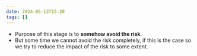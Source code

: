 ```yaml
---
date: 2024-05-13T15:20
tags: []
---
```

- Purpose of this stage is to **somehow avoid the risk**. 
- But some time we cannot avoid the risk completely, if this is the case so we try to reduce the impact of the risk to some extent. 